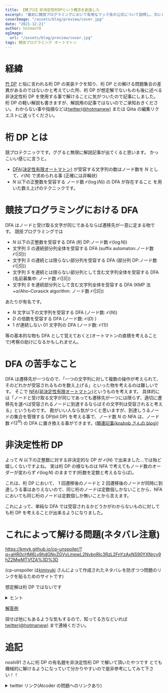 ```yaml
---
title: 【競プロ】非決定性桁DPという概念を創造した
excerpt: "最初に競技プログラミングにおいて有用なフック長の公式について説明し、次にそれの一般化と既存の問題の新しい解き方の提案をします"
coverImage: "/assets/blog/preview/cover.jpg"
date: "2021-12-21"
author: hotman78
ogImage:
  url: "/assets/blog/preview/cover.jpg"
tags: 競技プログラミング オートマトン
---
```


# 経緯

[竹 DP](https://opt-cp.com/abc050d/) と俗に言われる桁 DP の実装テクを知り、桁 DP との解ける問題集合の差異があるのではないかと考えていた所、桁 DP が想定解でないものも後に述べる非決定性桁 DP を使用する事で解けることに気がついたので記事にしました。
桁 DP の軽い解説も書きますが、解説用の記事ではないのでご承知おきください。
わからない事や指摘などは[twitter(@hotmanww)](https://twitter.com/hotmanww) または Qiita の編集リクエストに送ってください。

# 桁 DP とは

競プロテクニックです。ググると無限に解説記事が出てくると思います。
かっこいい感じに言うと。

- [DFA(決定性有限オートマトン)](https://ja.wikipedia.org/wiki/%E6%B1%BA%E5%AE%9A%E6%80%A7%E6%9C%89%E9%99%90%E3%82%AA%E3%83%BC%E3%83%88%E3%83%9E%E3%83%88%E3%83%B3) が受容する文字列の数はノード数を $N$ として、$\mathcal{O}(N)$ で求められる事 (正確には非輪状)
- $N$ 以下の正整数を受容する ノード数 $\mathcal{O}(\log (N))$ の DFA が存在すること
  を用いた数え上げのテクニックです。

# 競技プログラミングにおける DFA

DFA はノードと受け取る文字が同じであるならば遷移先が一意に定まる物です。
競技プログラミングでは

- $N$ 以下の正整数を受容する DFA (桁 DP:ノード数 $\mathcal{O}(\log N)$)
- 文字列 $S$ の連続部分列全体を受容する DFA (suffix automaton:ノード数 $\mathcal{O}(|S|)$)
- 文字列 $S$ の連続とは限らない部分列を受容する DFA (部分列 DP:ノード数 $\mathcal{O}(|S|)$)
- 文字列 $S$ を連続とは限らない部分列として含む文字列全体を受容する DFA (名前募集中: ノード数 $\mathcal{O}(|S|)$)
- 文字列 $S$ を連続部分列として含む文字列全体を受容する DFA (KMP 法+$\alpha$/Aho–Corasick algorithm: ノード数 $\mathcal{O}(|S|)$)

あたりが有名です。

- $N$ 文字以下の文字列を受容する DFA (ノード数: $\mathcal{O}(N)$)
- $D$ の倍数を受容する DFA (ノード数: $\mathcal{O}(D)$ )
- 1 が連続しない 01 文字列の DFA (ノード数: $\mathcal{O}(1)$)

等の基本的な物も DFA として覚えておくと(オートマトンの直積を考えることで)考察の助けになるかもしれません。

# DFA の苦手なこと

DFA は遷移先が一つなので、「一つの文字列に対して複数の操作が考えられて、そのどれかが受容されるものを数え上げる」といった物を考えるのは難しいです。
そこで [NFA(非決定性有限オートマトン)](https://ja.wikipedia.org/wiki/%E9%9D%9E%E6%B1%BA%E5%AE%9A%E6%80%A7%E6%9C%89%E9%99%90%E3%82%AA%E3%83%BC%E3%83%88%E3%83%9E%E3%83%88%E3%83%B3)というものを考えます。
具体的には「ノードと受け取る文字が同じであっても遷移先が一つには限らず、適切に遷移先を選べば受容されるノードに到達するならばその文字列は受容されると考える」というものです。
勘がいい人なら気がつくと思いますが、到達しうるノードの集合を管理する DP(bit DP) を考える事で、ノード数 $N$ の NFA は、ノード数 $\mathcal{O}(2^N)$ の DFA に置き換える事ができます。([関連記事(knshnb さんの blog)](https://blog.knshnb.com/posts/aoj2587/))

# 非決定性桁 DP

よって $N$ 以下の正整数に対する非決定的な DP が $\mathcal{O}(N)$ で出来ました...では殆ど嬉しくないですよね。
実は桁 DP の様なものは NFA で考えてもノード数のオーダーが変わらず $\mathcal{O}(\log N)$ のままです(桁数を定数と考えるならば)。

これは、桁 DP において、 1 回遷移後のノードと 2 回遷移後のノードが同時に到達しうる事はありえないので、同じ桁のノードは定数個しかないことから、NFA においても同じ桁のノードは定数個しか無いことから言えます。

これによって、単純な DFA では受容されるかどうかがわからないものに対しても桁 DP を考えることが出来るようになりました。

# これによって解ける問題(ネタバレ注意)

https://kmyk.github.io/cp-unspoiler/?q=aHR0cHM6Ly9hdGNvZGVyLmpwL2NvbnRlc3RzL2FnYzAxNS90YXNrcy9hZ2MwMTVfZA%3D%3D

(cp-unspoiler は[kimiyuki](https://kmyk.github.io/blog/) さんによって作成されたネタバレを防ぎつつ問題のリンクを貼るためのサイトです)

想定解は桁 DP ではないです

<details><summary>ヒント</summary>
$N$ 以下の正整数の集合に対する NFA と考えられるので、集合の集合を管理する DFA に帰着されます。
</details>

[解答例](https://atcoder.jp/contests/agc015/submissions/28049610)

探せば他にもあるような気もするので、知ってる方などいれば [twitter(@hotmanww)](https://twitter.com/hotmanww) まで連絡ください。

# 追記

noshi91 さんに桁 DP の有名題を非決定性桁 DP で解いて頂いたやつです
とても機械的に解けるようになっていて分かりやすいので是非参考にしてみて下さい！！
<details><summary>twitter リンク(Atcoder の問題へのリンクあり)</summary>
https://twitter.com/noshi91/status/1473633490617126919
</details>
